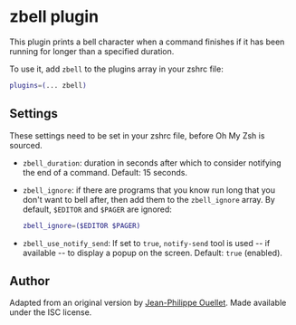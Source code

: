 # zbell plugin

This plugin prints a bell character when a command finishes if it has been
running for longer than a specified duration.

To use it, add `zbell` to the plugins array in your zshrc file:

```zsh
plugins=(... zbell)
```

## Settings

These settings need to be set in your zshrc file, before Oh My Zsh is sourced.

- `zbell_duration`: duration in seconds after which to consider notifying
  the end of a command. Default: 15 seconds.

- `zbell_ignore`: if there are programs that you know run long that you
  don't want to bell after, then add them to the `zbell_ignore` array.
  By default, `$EDITOR` and `$PAGER` are ignored:

  ```zsh
  zbell_ignore=($EDITOR $PAGER)
  ```

- `zbell_use_notify_send`: If set to `true`, `notify-send` tool is used -- if
  available -- to display a popup on the screen. Default: `true` (enabled).

## Author

Adapted from an original version by [Jean-Philippe Ouellet](https://github.com/jpouellet).
Made available under the ISC license.
